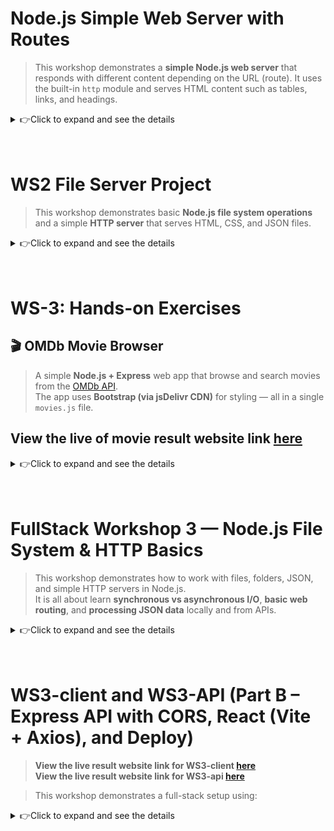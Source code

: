 # Node.js Simple Web Server with Routes

> This workshop demonstrates a **simple Node.js web server** that responds with different content depending on the URL (route). It uses the built-in `http` module and serves HTML content such as tables, links, and headings.
<details>
<summary>👉Click to expand and see the details</summary>

---

## 📁 Project Structure

```
Root/
│
├──  WS0/
│    ├── helloworld.js      # Simple Node.js script for console output "Hello World"
│    ├── helloroutes.js     # Node.js server with multiple routes (homepage, about, contact, helloworld)
│    └── server.js          # Node.js server with single route 
└── README.md        # Project documentation
```

---

## 🚀 Getting Started

1. **Clone the repository** or download the folder.

```bash
git clone https://github.com/YOUR_USERNAME/R0314-MEAN.git
cd WS0
```

2. **Run the server** using Node.js:

```bash
node helloroutes.js
    or 
node hellworld.js
    or 
node server.js
```

3. **Open a browser** and visit the following URLs:

* [http://localhost:8081/helloworld](http://localhost:8081/helloworld)
  Shows **Hello world in HTML**

* [http://localhost:8081/homepage](http://localhost:8081/homepage)
  Displays the **Homepage** with links to other routes

* [http://localhost:8081/about](http://localhost:8081/about)
  Shows an **HTML table** with sample names and addresses

* [http://localhost:8081/contact](http://localhost:8081/contact)
  Displays **Contact information** with links

* Any other URL → **404 - Page Not Found**

---

## 💡 Features

* Serves **different HTML content** based on URL routes.
* Includes a **table** and **links** for navigation.
* Handles **404 errors** for unknown routes.
* Simple **Node.js HTTP server** with no external dependencies.

---

## 📝 Example Routes in server.js

```javascript
if (url === '/homepage') { ... }         // Homepage
else if (url === '/helloworld') { ... }  // Hello World
else if (url === '/about') { ... }       // About page with table
else if (url === '/contact') { ... }     // Contact page
else { ... }                             // 404 page
```

---

## ⚡ How it Works

1. The server listens on **port 8081**.
2. Based on `request.url`, the server sends HTML content with `response.end()`.
3. Unknown routes return a **404 response**.

---

## 🛠 Requirements

* Node.js (v12+ recommended)

---

## 📌 Notes

* All routes are currently hardcoded in `helloroutes.js and server.js`.
* HTML is embedded directly in `response.end()` using template literals.

---
</details>

<br>
<br>

# WS2 File Server Project

> This workshop demonstrates basic **Node.js file system operations** and a simple **HTTP server** that serves HTML, CSS, and JSON files. 
<details>
<summary>👉Click to expand and see the details</summary>

## File Structure

```
WS2-FileServer/
├── css/
│   └── style.css
├── html/
│   ├── about.html
│   └── index.html
├── json/
│   └── users.json
├── example.txt
├── fileManager.js
├── programA.js   # Asynchronous file reading
├── programB.js   # Synchronous file reading
├── server.js     # HTTP server
└── README.md
```
## Features

### 1. File Operations (`fileManager.js`)
- **Write** to a log file (`fs.writeFile`).
- **Append** new entries (`fs.appendFile`).
- **Read** log file (`fs.readFile`).
- **Delete** log file (`fs.unlink`).

### 2. Asynchronous vs Synchronous I/O
- `programA.js` → Uses **async I/O** (non-blocking, server can do other tasks).
- `programB.js` → Uses **sync I/O** (blocking, waits until file read finishes).

### 3. HTTP Server (`server.js`)
- Serves:
  - `/` → `html/index.html`
  - `/about` → `html/about.html`
  - `/api/users` → `json/users.json`
  - `/css/style.css` → CSS styles
- Handles **404 Not Found** errors.

### 4. Frontend Files
- `index.html` → Home page (blue background).
- `about.html` → About page (light pink background).
- `style.css` → Shared stylesheet with **page-specific backgrounds**.

```css
body {
  font-family: sans-serif;
}

body.home {
  background-color: #f0f8ff; /* light blue */
}

body.about {
  background-color: #fff0f5; /* light pink */
}
```

---

## ▶️ Running the task

1. Run the HTTP server:
   ```bash
   node server.js
   ```
2. Open in browser:
   - [http://localhost:8081/](http://localhost:8081/) → Home
   - [http://localhost:8081/about](http://localhost:8081/about) → About
   - [http://localhost:8081/api/users](http://localhost:8081/api/users) → JSON API

---

## 📝 Example Users JSON (`json/users.json`)

```json
[
  { "id": 1, "name": "Flynn Coleman", "company": "KIDGREASE" },
  { "id": 2, "name": "Kenya Ashley", "company": "VIASIA" },
  { "id": 3, "name": "Cross Hooper", "company": "ISOPOP" }
]
```

---

## Learning Outcomes

- Understand file system operations in Node.js.
- Compare **asynchronous** vs **synchronous** file access.
- Build a minimal HTTP server.
- Serve **static files** (HTML, CSS, JSON).
- Use CSS classes for **page-specific styling**.

---

This project is from **Workshop 2** — building a basic file server with Node.js.

</details>

<br>
<br>

# WS-3: Hands-on Exercises
## 🎬 OMDb Movie Browser

> A simple **Node.js + Express** web app that browse and search movies from the [OMDb API](https://www.omdbapi.com/).  
The app uses **Bootstrap (via jsDelivr CDN)** for styling — all in a single `movies.js` file.  

## **View the live of movie result website link [here](https://ws-fullstack.onrender.com/)**

<details>
<summary>👉Click to expand and see the details</summary>

---

## Features
- Fetches movie data from [OMDb](https://www.omdbapi.com/)  
- Displays results in a clean Bootstrap-styled table  
- Includes a search box to look up any movie title  
- Default view shows *Star Wars* movies  
- All logic (server + HTML rendering) is in **one file** (`movies.js`)  

---

## Requirements
- **Node.js** (v14 or higher recommended)
- **NPM**

---

## Installation

1. **Clone or download this repository**
   ```bash
   git clone https://github.com/FemiAdesola/WS-FullStack.git
   cd WS-FullStack/WS3
   ```

2. **Install dependencies**
   ```bash
   npm install express axios
   ```

3. **Get a free OMDb API key**
   - Visit [https://www.omdbapi.com/apikey.aspx](https://www.omdbapi.com/apikey.aspx)
   - Choose the **Free** plan  
   - Enter your email and confirm  
   - Copy your **API key**

4. **Open `sermoviesver.js`** and replace:
   ```js
   const API_KEY = "xxxxxxxxx";
   ```
   with your own API key.

---

## Run the Server
```bash
node movies.js
```

Then open your browser and go to:  
👉 **[http://localhost:4000](http://localhost:4000)**

---

## Usage
- The page will load movies for **“Star Wars”** by default.

![FrontPage](/WS3/img/FrontPage.png)

- To search for something else:
  1. Type a title like **Batman** in the search bar.  
  2. Press **Enter** or click **Search**.  
  3. The page will reload with new results.

![Batmane](/WS3/img/Batman.png)

---

## How It Works
- Express serves `/` route.  
- Server requests movie data from OMDb using Axios.  
- The HTML page (with Bootstrap) is dynamically generated and sent to the browser.  
- Users can search via query parameter `?s=movie_name`.

---

## Built With
- [Express](https://expressjs.com/) – Web framework for Node.js  
- [Axios](https://axios-http.com/) – For HTTP requests  
- [Bootstrap 5](https://getbootstrap.com/) via [jsDelivr CDN](https://www.jsdelivr.com/)

---
</details>

<br>
<br>

# FullStack Workshop 3 — Node.js File System & HTTP Basics

> This workshop demonstrates how to work with files, folders, JSON, and simple HTTP servers in Node.js.  
It is all about learn **synchronous vs asynchronous I/O**, **basic web routing**, and **processing JSON data** locally and from APIs.  

<details>
<summary>👉Click to expand and see the details</summary>

+ Each example helps illustrate how Node.js handles file operations,
asynchronous behavior, and lightweight web serving.

## Run Scripts
+  Use Node.js to run each file:
```bash
  node a1-read-sync.js
  node a1-read-async.js
  node a2-two-files-ordered.mjs
  node a3-combine-prepend-append.mjs
  node a4-folder-file.js
  node b1-routes.js
  node c1-json-process.js
  node d2-axios.js
```
## Summary
- It shows practice on :
  * Reading and writing files with both sync and async methods
  * Creating and modifying directories and files dynamically
  * Building small HTTP servers and routes
  * Working with local and remote JSON data

</details>

<br>
<br>

# WS3-client and WS3-API (Part B – Express API with CORS, React (Vite + Axios), and Deploy)

>  **View the live result website link for WS3-client [here](https://ws3-client.onrender.com)** \
> **View the live result website link for WS3-api [here](https://ws3-api.onrender.com)** 

> This workshop demonstrates a full-stack setup using:  

<details>
<summary>👉Click to expand and see the details</summary>



- **Express** — Fast backend for APIs  
- **CORS** — Allows browser clients to call the API  
- **React + Vite** — Front-end client using Axios for HTTP requests  
- **Render** — Easy hosting for both API and client  

---

## Workshop Overview

There are two parts:

1. **Backend (API)** – Node.js + Express server with CORS enabled.  
2. **Frontend (Client)** – React app created with Vite that fetches and posts data using Axios.  

![ws3-client](/img/ws3-client.png)

---

## Build the Express API

### Setup Steps
- Create a project folder and initialize npm.  
- Install required packages: `express` and `cors`.  
- Create a server file and define API routes.  
- Add a start script in `package.json` to run the server.  

### Testing the API
Once the API is running, open your browser and test the following endpoints:

- [https://ws3-api.onrender.com/api/hello](https://ws3-api.onrender.com/api/hello) → Should return a simple message. 

![ws3-api](/img/ws3-api.png) 
- [https://ws3-api.onrender.com/api/todos](https://ws3-api.onrender.com/api/todos) → Should return an array of todos.  

---

## Create the React Client (Vite + Axios)

### Setup Steps
- Use Vite to scaffold a new React app.  
- Install `axios` for API requests.  
- Create an `.env` file to store your API base URL (e.g., `VITE_API_URL=https://ws3-api.onrender.com`).  
- Replace the default App component with one that fetches and posts todos using Axios.  

---

## Run the Project

### Start the API
In the `ws3-api` folder:
```bash
  npm start
```

### Start the Client
In the `ws3-client` folder:
```bash
  npm run dev
```
Then open the URL printed by Vite (usually `http://localhost:5173`).

It is important that both the **API** and **client** are running simultaneously.  

---

## Usage

1. Open your browser at `http://localhost:5173`.  
2. The app will fetch data from the Express API.  
3. A greeting message from the backend and a list of todos wil show up.  
4. Add a new todo using the input field and click **Add** — it will update automatically.  
5. Keep both the API (`http://localhost:4000`) and client running for full functionality.  

---

## Deploy on Render (Optional)

1. Push both folders (`ws3-api` and `ws3-client`) to GitHub.  
2. Create a **Web Service** on [Render.com](https://render.com/) for the API.  
   - Build command: `npm install`  
   - Start command: `npm start`
3. Create another Render project for the React client.  
   - Build command: `npm install && npm run build`  
   - Publish directory: `dist`
4. Update the `.env` in your client with your deployed API URL.  

---

## Summary

| Part | Tech | Description |
|------|------|--------------|
| Backend | Express + CORS | Simple JSON API for todos |
| Frontend | React (Vite) + Axios | Fetch and add todos via API |
| Deployment | Render | Host both projects online |

---

</details>